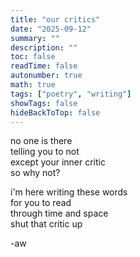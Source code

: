 ```yaml
---
title: "our critics"
date: "2025-09-12"
summary: ""
description: ""
toc: false
readTime: false
autonumber: true
math: true
tags: ["poetry", "writing"]
showTags: false
hideBackToTop: false
---
```


no one is there  
telling you to not  
except your inner critic  
so why not?  

i'm here writing these words  
for you to read  
through time and space  
shut that critic up   


-aw